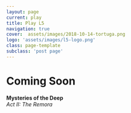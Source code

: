 ```yaml
---
layout: page
current: play
title: Play L5
navigation: true
cover:  assets/images/2018-10-14-tortuga.png
logo: 'assets/images/l5-logo.png'
class: page-template 
subclass: 'post page'
---
```


# Coming Soon

**Mysteries of the Deep**  
_Act II: The Remora_
